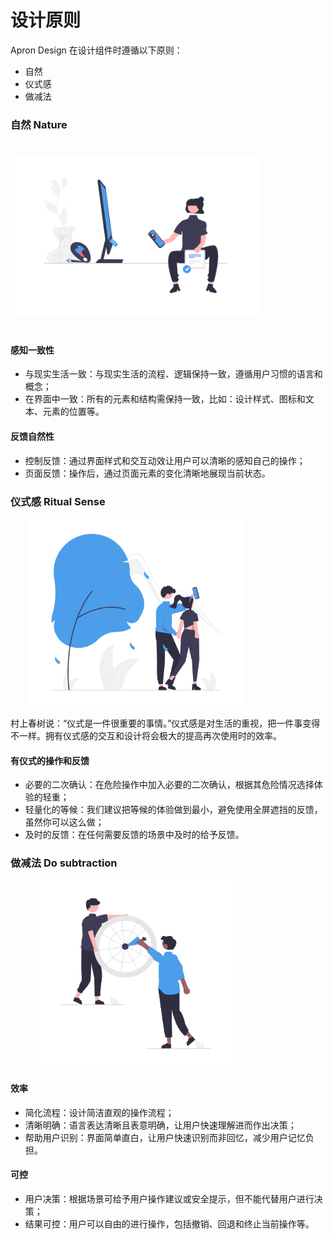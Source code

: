# 设计原则
Apron Design 在设计组件时遵循以下原则：

- 自然
- 仪式感
- 做减法

### 自然 Nature
<img src="../assets/images/illustrations/undraw_Creativity_re_8grt.png" style="height: 300px; width: 400px; object-fit: contain;" />

#### 感知一致性
- 与现实生活一致：与现实生活的流程、逻辑保持一致，遵循用户习惯的语言和概念；
- 在界面中一致：所有的元素和结构需保持一致，比如：设计样式、图标和文本、元素的位置等。

#### 反馈自然性
- 控制反馈：通过界面样式和交互动效让用户可以清晰的感知自己的操作；
- 页面反馈：操作后，通过页面元素的变化清晰地展现当前状态。

### 仪式感 Ritual Sense
<img src="../assets/images/illustrations/undraw_Moment_to_remember_re_t18u.png" style="height: 300px; width: 400px; object-fit: contain;" />

村上春树说：“仪式是一件很重要的事情。”仪式感是对生活的重视，把一件事变得不一样。拥有仪式感的交互和设计将会极大的提高再次使用时的效率。

#### 有仪式的操作和反馈
- 必要的二次确认：在危险操作中加入必要的二次确认，根据其危险情况选择体验的轻重；
- 轻量化的等候：我们建议把等候的体验做到最小，避免使用全屏遮挡的反馈，虽然你可以这么做；
- 及时的反馈：在任何需要反馈的场景中及时的给予反馈。


### 做减法 Do subtraction
<img src="../assets/images/illustrations/undraw_Target_re_fi8j.png" style="height: 300px; width: 400px; object-fit: contain;" />

#### 效率
- 简化流程：设计简洁直观的操作流程；
- 清晰明确：语言表达清晰且表意明确，让用户快速理解进而作出决策；
- 帮助用户识别：界面简单直白，让用户快速识别而非回忆，减少用户记忆负担。

#### 可控
- 用户决策：根据场景可给予用户操作建议或安全提示，但不能代替用户进行决策；
- 结果可控：用户可以自由的进行操作，包括撤销、回退和终止当前操作等。
